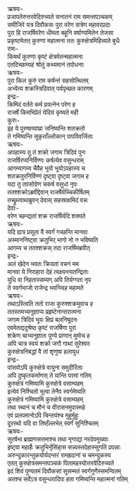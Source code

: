 ऋषयः-  
प्रजापतेरुत्तरवेदिरुच्यते सनातनं राम समन्तपञ्चकम्  
समीजिरे यत्र दिवौकसः पुरा वरेण सत्रेण महावरप्रदाः  
पुरा हि राजर्षिवरेण धीमता बहूनि वर्षाण्यमितेन तेजसा  
प्रकृष्टमेतत् कुरुणा महात्मना ततः कुरुक्षेत्रमिहिच्यते बुधैः  
रामः-  
किमर्थं कुरुणा कृष्टं क्षेत्रमेतन्महात्मना  
एतदिच्छाम्यहं श्रोतुं कथ्यमानं तपोधनाः  
ऋषयः-  
पुरा किल कुरुं राम कर्षन्तं सहसोत्थितम्  
अभ्येत्य शक्रस्त्रिदिवात् पर्यपृच्छत कारणम्  
इन्द्रः-  
किमिदं वर्तते कर्म प्रयत्नेन परेण ह  
राजर्षे किमभिप्रेतं येदियं कृष्यते मही  
कुरुः-  
इह ये पुरुषाव्याघ्रा जनिष्यन्ति शतक्रतो  
ते गमिष्यन्ति सुकृताँल्लोकान् पापविवर्जिताः  
ऋषयः-  
अपहास्य तु तं शक्रो जगाम त्रिदिवं पुनः  
राजर्षिरप्यनिर्विण्णः कर्षत्येव वसुन्धराम्  
आगम्यागम्य चैवैह भूयो भूयोऽपहास्य च  
शतक्रतुरनिर्विण्णं दृष्ट्वा दृष्ट्वा जगाम ह  
यदा तु तपसोग्रेण चकर्ष वसुधां नृपः  
ततश्शक्रोऽब्रवीद्देवान् राजर्षेर्यच्चिकीर्षितम्  
तच्छ्रुत्वाथाब्रुवन् देवास् सहस्राक्षमिदं वचः  
देवाः-  
वरेण च्छन्द्यतां शक्र राजर्षिर्यदि शक्यते  
ऋषयः-  
यदि ह्यत्र प्रसूता वै स्वर्गं गच्छन्ति मानवाः  
अस्माननिष्ट्वा क्रतुभिर् भागो नो न भविष्यति  
आगम्य च ततश्शक्रस् तदा राजर्षिमब्रवीत्  
इन्द्रः-  
अलं खेदेन भवतः क्रियतां वचनं मम  
मानवा ये निराहारा देहं त्यक्ष्यन्त्यतन्द्रिताः  
युधि वा निहतास्सम्यग् अपि तिर्यग्गता नृप  
ते स्वर्गभाजो राजेन्द्र भवन्त्विह महामते  
ऋषयः-  
तथाऽस्त्विति ततो राजा कुरुश्शक्रमुवाच ह  
ततस्तमभ्यनुज्ञाप्य प्रहृष्टेनान्तरात्मना  
जगाम त्रिदिवं भूयः क्षिप्रं बलनिषूदनः  
एवमेतद्यदुश्रेष्ठ कृष्टं राजर्षिणा पुरा  
शक्रेण चाभ्यनुज्ञातः पुण्ये प्राणान् मुमोच ह  
अपि चात्र स्वयं शक्रो जगौ गाथां सुरेश्वरः  
कुरुक्षेत्रनिबद्धां वै तां शृणुष्व हलायुध  
इन्द्रः-  
पांसवोऽपि कुरुक्षेत्रे वायुना समुदीरिताः  
अपि दुष्कृतकर्माणस् ते यान्ति परमां गतिम्  
कुरुक्षेत्रं गमिष्यामि कुरुक्षेत्रे वसाम्यहम्  
इत्येवं निश्चितो भूत्वा तेनैव स्वर्गमेष्यति  
कुरुक्षेत्रं गमिष्यामि कुरुक्षेत्रे वसाम्यहम्  
तथा स्थानं च मौनं च वीरासनमुपास्महे  
एवं प्रलपमानोऽपि चिन्तयंश्च मुहुर्मुहुः  
दूरस्थो यदि वा तिष्ठँल्लभेत् स्वर्गं सुनिश्चितम्  
ऋषयः-  
सुरर्षभा ब्राह्मणसत्तमाश्च तथा नृगाद्या नरदेवमुख्याः  
इष्ट्वा महार्हैः क्रतुभिर्नृसिंहा्स सन्न्यस्तदेहास्सुगतिं प्रपन्नाः  
अरुन्दुकारन्तुकयोर्यदन्तरं रामह्रदानां च चमन्दुकस्य  
एतत् कुरुक्षेत्रसमन्तपञ्चकं पितामहस्योत्तरवेदिरुच्यते  
इदं शिवं पुण्यतमं दिवौकसां सुसम्मतं स्वर्गगुणैस्समन्वितम्  
अतश्च सर्वेऽत्र वसुन्धरादिपा हता गमिष्यन्ति महात्मनां गतिम्  
